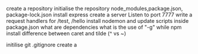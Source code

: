 create a repository
initialise the repository
node_modules,package.json, package-lock.json
install express
create a server
Listen to port 7777
write a request handlers for /test, /hello
install nodemon and update scripts inside package.json
what are dependencies
what is the use of "-g" while npm install
difference between caret and tilde (^ vs ~)

initilise git
.gitignore
create a 